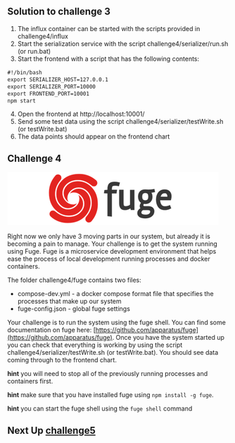 ## Solution to challenge 3

1. The influx container can be started with the scripts provided in challenge4/influx
2. Start the serialization service with the script challenge4/serializer/run.sh (or run.bat)
3. Start the frontend with a script that has the following contents:
```
#!/bin/bash
export SERIALIZER_HOST=127.0.0.1
export SERIALIZER_PORT=10000
export FRONTEND_PORT=10001
npm start
```

4. Open the frontend at http://localhost:10001/
5. Send some test data using the script challenge4/serializer/testWrite.sh (or testWrite.bat)
6. The data points should appear on the frontend chart

## Challenge 4
![image](../images/fuge-logo.png)

Right now we only have 3 moving parts in our system, but already it is becoming a pain to manage. Your challenge is to get the system running using Fuge. Fuge is a microservice development environment that helps ease the process of local development running processes and docker containers.

The folder challenge4/fuge contains two files:

* compose-dev.yml - a docker compose format file that specifies the processes that make up our system
* fuge-config.json - global fuge settings

Your challenge is to run the system using the fuge shell. You can find some documentation on fuge here: [https://github.com/apparatus/fuge](https://github.com/apparatus/fuge). Once you have the system started up you can check that everything is working by using the script challenge4/serializer/testWrite.sh (or testWrite.bat). You should see data coming through to the frontend chart.

__hint__ you will need to stop all of the previously running processes and containers first.

__hint__ make sure that you have installed fuge using `npm install -g fuge`.

__hint__ you can start the fuge shell using the `fuge shell` command


## Next Up [challenge5](../challenge5/README.md)
